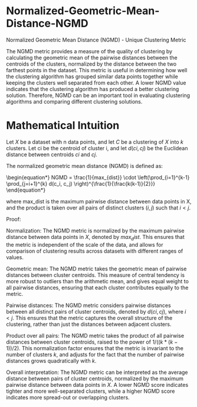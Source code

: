 # Normalized-Geometric-Mean-Distance-NGMD
Normalized Geometric Mean Distance (NGMD) - Unique Clustering Metric

The NGMD metric provides a measure of the quality of clustering by calculating the geometric mean of the pairwise distances between the centroids of the clusters, 
normalized by the distance between the two farthest points in the dataset. This metric is useful in determining 
how well the clustering algorithm has grouped similar data points together while keeping the clusters well separated from each other. 
A lower NGMD value indicates that the clustering algorithm has produced a better clustering solution. 
Therefore, NGMD can be an important tool in evaluating clustering algorithms and comparing different clustering solutions.

# Mathematical Intuition
Let $X$ be a dataset with n data points, and let $C$ be a clustering of $X$ into $k$ clusters. Let ci be the centroid of cluster i, and let $d(ci, cj)$ be the Euclidean distance between centroids $ci$ and $cj$.

The normalized geometric mean distance (NGMD) is defined as:

\begin{equation*}
NGMD = \frac{1}{max_{dist}} \cdot \left(\prod_{i=1}^{k-1} \prod_{j=i+1}^{k} d(c_i, c_j) \right)^{\frac{1}{\frac{k(k-1)}{2}}}
\end{equation*}

where max_dist is the maximum pairwise distance between data points in X, and the product is taken over all pairs of distinct clusters $(i, j)$ such 
that $i < j$.

Proof:

Normalization: The NGMD metric is normalized by the maximum pairwise distance between data points in $X$, denoted by $max_dist$. This ensures that the metric is independent of the scale of the data, and allows for comparison of clustering results across datasets with different ranges of values.

Geometric mean: The NGMD metric takes the geometric mean of pairwise distances between cluster centroids. This measure of central tendency is more robust to outliers than the arithmetic mean, and gives equal weight to all pairwise distances, ensuring that each cluster contributes equally to the metric.

Pairwise distances: The NGMD metric considers pairwise distances between all distinct pairs of cluster centroids, denoted by $d(ci, cj)$, where $i < j$. This ensures that the metric captures the overall structure of the clustering, rather than just the distances between adjacent clusters.

Product over all pairs: The NGMD metric takes the product of all pairwise distances between cluster centroids, raised to the power of $1/((k*(k-1))/2)$. This normalization factor ensures that the metric is invariant to the number of clusters $k$, and adjusts for the fact that the number of pairwise distances grows quadratically with $k$.

Overall interpretation: The NGMD metric can be interpreted as the average distance between pairs of cluster centroids, normalized by the maximum pairwise distance between data points in $X$. A lower NGMD score indicates tighter and more well-separated clusters, while a higher NGMD score indicates more spread-out or overlapping clusters.
